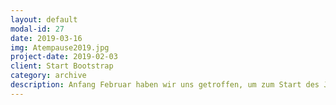 ```yaml
---
layout: default
modal-id: 27
date: 2019-03-16
img: Atempause2019.jpg
project-date: 2019-02-03
client: Start Bootstrap
category: archive
description: Anfang Februar haben wir uns getroffen, um zum Start des Jahres einen besinnlichen Nachmittag zu verbringen. Gemeinsam haben wir über das Thema Schöpfung nachgedacht, uns sebst schöpferisch ausprobiert beim Gestalten mit Fimo, und interessante Texte gehört. Zum Abschluss wurde bei Brot und Käse sinniert. Vielen Dank an Thilo und Femke für die Vorbereitung des tollen Nachmittags!
---
```

